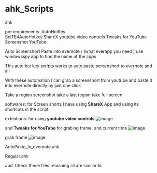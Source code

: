 # ahk_Scripts
ahk 

pre requirements:
AutoHotKey </br>
SciTE4AutoHotkey
ShareX
youtube video controls
Tweaks for YouTube
Screenshot YouTube

Auto Screenshort Paste into evernote / (what everapp you need ) use windowsspy app to find the name of the apps


This auto hot key scripts works to auto paste screenshort  to evernote and all 

With these automation I can grab a screenshort from youtube and paste it into evernote directly by just one click

Take a region screenshot
take a last region 
take full screen 

softwares:
for Screen shorts I have using **ShareX** App and using its shortcuts in the script

extentions:
for using **youtube video controls** 
![image](https://user-images.githubusercontent.com/78497776/198719113-86a58e01-6c60-4fe6-b5a5-7e597e66960d.png)



and   **Tweaks for YouTube** for grabing frame. and current time 
![image](https://user-images.githubusercontent.com/78497776/198718795-9215dc68-ab85-4540-af75-27da43be605b.png)

grab frame
![image](https://user-images.githubusercontent.com/78497776/198719019-2f290c89-8120-4e7b-88ac-697b899db09b.png)


AutoPaste_In_evernote.ahk

Regular.ahk

Just Check these files remaning all are similar to 
